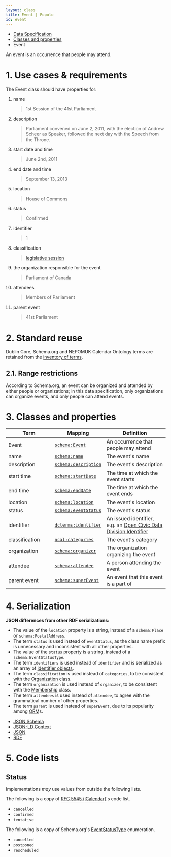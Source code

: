 ```yaml
---
layout: class
title: Event | Popolo
id: event
---
```


<ul class="breadcrumb">
  <li><a href="/specs/">Data Specification</a></li>
  <li><a href="/specs/#classes-and-properties">Classes and properties</a></li>
  <li class="active">Event</li>
</ul>

An event is an occurrence that people may attend.

<h1 id="use-cases-and-requirements">1. Use cases &amp; requirements</h1>

The Event class should have properties for:

1. name

    >1st Session of the 41st Parliament

1. description

    >Parliament convened on June 2, 2011, with the election of Andrew Scheer as Speaker, followed the next day with the Speech from the Throne.

1. start date and time

    >June 2nd, 2011

1. end date and time

    >September 13, 2013

1. location

    >House of Commons

1. status

    >Confirmed

1. identifier

    >1

1. classification

    >[legislative session](http://en.wikipedia.org/wiki/Legislative_session)

1. the organization responsible for the event

    >Parliament of Canada

1. attendees

    >Members of Parliament

1. parent event

    >41st Parliament

<h1 id="standard-reuse">2. Standard reuse</h1>

Dublin Core, Schema.org and NEPOMUK Calendar Ontology terms are retained from the [inventory of terms](/appendices/terms.html#Speech).

<h2>2.1. Range restrictions</h2>

<p>According to Schema.org, an event can be organized and attended by either people or organizations; in this data specification, only organizations can organize events, and only people can attend events.</p>

<h1 id="classes-and-properties">3. Classes and properties</h1>

<table>
  <thead>
    <tr>
      <th width="130">Term</th>
      <th>Mapping</th>
      <th>Definition</th>
    </tr>
  </thead>
  <tbody>
    <tr id="schema:Event">
      <td>Event</td>
      <td><code><a href="http://schema.org/Event" title="http://schema.org/Event">schema:Event</a></code></td>
      <td>An occurrence that people may attend</td>
    </tr>
    <tr id="schema:name">
      <td>name</td>
      <td><code><a href="http://schema.org/name" title="http://schema.org/name">schema:name</a></code></td>
      <td>The event's name</td>
    </tr>
    <tr id="schema:description">
      <td>description</td>
      <td><code><a href="http://schema.org/description" title="http://schema.org/description">schema:description</a></code></td>
      <td>The event's description</td>
    </tr>
    <tr id="schema:startDate">
      <td>start time</td>
      <td><code><a href="http://schema.org/startDate" title="http://schema.org/startDate">schema:startDate</a></code></td>
      <td>The time at which the event starts</td>
    </tr>
    <tr id="schema:endDate">
      <td>end time</td>
      <td><code><a href="http://schema.org/endDate" title="http://schema.org/endDate">schema:endDate</a></code></td>
      <td>The time at which the event ends</td>
    </tr>
    <tr id="schema:location">
      <td>location</td>
      <td><code><a href="http://schema.org/location" title="http://schema.org/location">schema:location</a></code></td>
      <td>The event's location</td>
    </tr>
    <tr id="schema:eventStatus">
      <td>status</td>
      <td><code><a href="http://schema.org/eventStatus" title="http://schema.org/eventStatus">schema:eventStatus</a></code></td>
      <td>The event's status</td>
    </tr>
    <tr id="dcterms:identifier">
      <td>identifier</td>
      <td><code><a href="http://dublincore.org/documents/dcmi-terms/#terms-identifier" title="http://purl.org/dc/terms/identifier">dcterms:identifier</a></code></td>
      <td>An issued identifier, e.g. an <a href="https://github.com/opencivicdata/ocd-division-ids/#readme">Open Civic Data Division Identifier</a></td>
    </tr>
    <tr id="ncal:categories">
      <td>classification</td>
      <td><code><a href="http://www.semanticdesktop.org/ontologies/2007/04/02/ncal#categories" title="http://www.semanticdesktop.org/ontologies/2007/04/02/ncal#categories">ncal:categories</a></code></td>
      <td>The event's category</td>
    </tr>
    <tr id="schema:organizer">
      <td>organization</td>
      <td><code><a href="http://schema.org/organizer" title="http://schema.org/organizer">schema:organizer</a></code></td>
      <td>The organization organizing the event</td>
    </tr>
    <tr id="schema:attendee">
      <td>attendee</td>
      <td><code><a href="http://schema.org/attendee" title="http://schema.org/attendee">schema:attendee</a></code></td>
      <td>A person attending the event</td>
    </tr>
    <tr id="schema:superEvent">
      <td>parent event</td>
      <td><code><a href="http://schema.org/superEvent" title="http://schema.org/superEvent">schema:superEvent</a></code></td>
      <td>An event that this event is a part of</td>
    </tr>
  </tbody>
</table>

<h1 id="serialization">4. Serialization</h1>

**JSON differences from other RDF serializations:**

* The value of the `location` property is a string, instead of a `schema:Place` or `schema:PostalAddress`.
* The term `status` is used instead of `eventStatus`, as the class name prefix is unnecessary and inconsistent with all other properties.
* The value of the `status` property is a string, instead of a `schema:EventStatusType`.
* The term `identifiers` is used instead of `identifier` and is serialized as an array of [identifier objects](/specs/#identifier).
* The term `classification` is used instead of `categories`, to be consistent with the [Organization](/specs/organization.html) class.
* The term `organization` is used instead of `organizer`, to be consistent with the [Membership](/specs/membership.html) class.
* The term `attendees` is used instead of `attendee`, to agree with the grammatical number of other properties.
* The term `parent` is used instead of `superEvent`, due to its popularity among <abbr title="object-relational mapper">ORM</abbr>s.

<ul class="nav nav-tabs no-js">
  <li><a href="#event-schema">JSON Schema</a></li>
  <li><a href="#event-context">JSON-LD Context</a></li>
  <li class="active"><a href="#event-json">JSON</a></li>
  <li><a href="#event-rdf">RDF</a></li>
</ul>

<div class="tab-content no-js">
  <div class="tab-pane" id="event-schema" data-url="/schemas/event.json"></div>
  <div class="tab-pane" id="event-context" data-url="/contexts/event.jsonld"></div>
  <div class="tab-pane active" id="event-json" data-url="/examples/event.json"></div>
  <div class="tab-pane" id="event-rdf" data-url="/examples/event.ttl"></div>
</div>

<h1 id="code-lists">5. Code lists</h1>

## Status

Implementations <em class="rfc2119">may</em> use values from outside the following lists.

The following is a copy of [RFC 5545 (iCalendar)](http://tools.ietf.org/html/rfc5545#section-3.8.1.11)'s code list.

* `cancelled`
* `confirmed`
* `tentative`

The following is a copy of Schema.org's [EventStatusType](http://schema.org/EventStatusType) enumeration.

* `cancelled`
* `postponed`
* `rescheduled`
